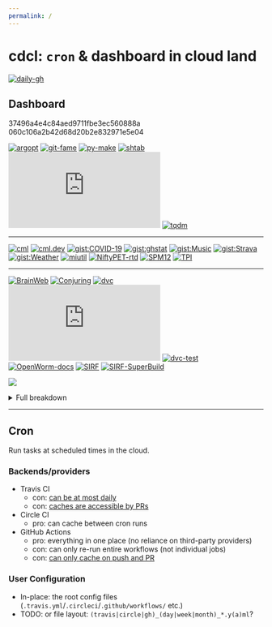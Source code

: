 ```yaml
---
permalink: /
---
```

# cdcl: `cron` & dashboard in cloud land

<!-- cron status -->
[![daily-gh](https://img.shields.io/github/actions/workflow/status/casperdcl/cdcl/daily.yml?branch=master&label=daily&logo=GitHub)](https://github.com/casperdcl/cdcl/actions)

## Dashboard

<!-- pinned-gists -->
<div class="gist">37496a4e4c84aed9711fbe3ec560888a</div>
<div class="gist">060c106a2b42d68d20b2e832971e5e04</div>

<!-- Priority
1. any issues may affect lots of people
2. nobody else is likely to fix issues in a timely manner
-->
[![argopt](https://img.shields.io/github/actions/workflow/status/casperdcl/argopt/test.yml?branch=master&label=argopt)](https://github.com/casperdcl/argopt/actions/workflows/test.yml)
[![git-fame](https://img.shields.io/github/actions/workflow/status/casperdcl/git-fame/test.yml?branch=master&label=git-fame)](https://github.com/casperdcl/git-fame/actions/workflows/test.yml)
[![py-make](https://img.shields.io/travis/tqdm/py-make?label=py-make)](https://travis-ci.org/tqdm/py-make)
[![shtab](https://img.shields.io/github/actions/workflow/status/iterative/shtab/test.yml?branch=main&label=shtab)](https://github.com/iterative/shtab/actions/workflows/test.yml)
[![tqdm.cpp](https://img.shields.io/travis/tqdm/tqdm.cpp?label=tqdm.cpp)](https://travis-ci.org/tqdm/tqdm.cpp)
[![tqdm](https://img.shields.io/github/actions/workflow/status/tqdm/tqdm/test.yml?branch=master&label=tqdm)](https://github.com/tqdm/tqdm/actions/workflows/test.yml)

----

[![cml](https://img.shields.io/github/actions/workflow/status/iterative/cml/test-deploy.yml?branch=master&label=cml)](https://github.com/iterative/cml/actions/workflows/test-deploy.yml)
[![cml.dev](https://img.shields.io/circleci/build/gh/iterative/cml.dev?label=cml.dev)](https://circleci.com/gh/iterative/cml.dev)
[![gist:COVID-19](https://img.shields.io/github/actions/workflow/status/casperdcl/covid-19-box/covid-19.yml?branch=master&label=gist:COVID-19)](https://github.com/casperdcl/covid-19-box/actions/workflows/covid-19.yml)
[![gist:ghstat](https://img.shields.io/github/actions/workflow/status/casperdcl/ghstat/daily.yml?branch=master&label=gist:ghstat)](https://github.com/casperdcl/ghstat/actions/workflows/daily.yml)
[![gist:Music](https://img.shields.io/github/actions/workflow/status/casperdcl/music-box/music-box.yml?branch=master&label=gist:Music)](https://github.com/casperdcl/music-box/actions/workflows/music-box.yml)
[![gist:Strava](https://img.shields.io/circleci/build/gh/casperdcl/strava-box?label=gist:Strava)](https://circleci.com/gh/casperdcl/strava-box)
[![gist:Weather](https://img.shields.io/github/actions/workflow/status/casperdcl/hl-weather-box/hl-weather.yml?branch=master&label=gist:Weather)](https://github.com/casperdcl/hl-weather-box/actions/workflows/hl-weather.yml)
[![miutil](https://img.shields.io/github/actions/workflow/status/AMYPAD/miutil/test.yml?branch=master&label=miutil)](https://github.com/AMYPAD/miutil/actions/workflows/test.yml)
[![NiftyPET-rtd](https://img.shields.io/readthedocs/niftypet?label=NiftyPET-rtd)](https://readthedocs.org/projects/niftypet/builds)
[![SPM12](https://img.shields.io/github/actions/workflow/status/AMYPAD/SPM12/test.yml?branch=master&label=SPM12)](https://github.com/AMYPAD/SPM12/actions/workflows/test.yml)
[![TPI](https://img.shields.io/github/actions/workflow/status/iterative/terraform-provider-iterative/test.yml?branch=master&label=TPI)](https://github.com/iterative/terraform-provider-iterative/actions/workflows/test.yml)

----

[![BrainWeb](https://img.shields.io/travis/casperdcl/brainweb?label=BrainWeb)](https://travis-ci.org/casperdcl/brainweb)
[![Conjuring](https://img.shields.io/github/actions/workflow/status/conjuring/conjuring/test.yml?branch=master&label=Conjuring)](https://github.com/conjuring/conjuring/actions/workflows/test.yml)
[![dvc](https://img.shields.io/github/actions/workflow/status/iterative/dvc/tests.yaml?branch=master&label=dvc)](https://github.com/iterative/dvc/actions/workflows/tests.yaml)
[![dvc.org](https://img.shields.io/circleci/build/gh/iterative/dvc.org?label=dvc.org)](https://circleci.com/gh/iterative/dvc.org)
[![dvc-test](https://img.shields.io/travis/com/iterative/dvc-test?label=dvc-test)](https://travis-ci.com/iterative/dvc-test)
[![OpenWorm-docs](https://img.shields.io/circleci/build/gh/openworm/openworm_docs?label=OpenWorm-docs)](https://circleci.com/gh/openworm/openworm_docs)
[![SIRF](https://img.shields.io/github/actions/workflow/status/SyneRBI/SIRF/build-test.yml?branch=master&label=SIRF)](https://github.com/SyneRBI/SIRF/actions/workflows/build-test.yml)
[![SIRF-SuperBuild](https://img.shields.io/github/actions/workflow/status/SyneRBI/SIRF-SuperBuild/c-cpp.yml?branch=master&label=SIRF-SuperBuild)](https://github.com/SyneRBI/SIRF-SuperBuild/actions/workflows/c-cpp.yml)

![](https://gist.githubusercontent.com/casperdcl/7f351ce61f01cfcfb5cfa53097954435/raw/ghstats-5.svg)

<details><summary>Full breakdown</summary><img src="https://gist.githubusercontent.com/casperdcl/7f351ce61f01cfcfb5cfa53097954435/raw/ghstats-a.png"/><br/><img src="https://gist.githubusercontent.com/casperdcl/7f351ce61f01cfcfb5cfa53097954435/raw/ghstats-b-full.png"/></details>

----

## Cron

Run tasks at scheduled times in the cloud.

### Backends/providers

- Travis CI
  - con: [can be at most daily](https://docs.travis-ci.com/user/cron-jobs)
  - con: [caches are accessible by PRs](https://docs.travis-ci.com/user/caching/)
- Circle CI
  + pro: can cache between cron runs
- GitHub Actions
  + pro: everything in one place (no reliance on third-party providers)
  + con: can only re-run entire workflows (not individual jobs)
  + con: [can only cache on push and PR](https://help.github.com/en/actions/configuring-and-managing-workflows/caching-dependencies-to-speed-up-workflows#restrictions-for-accessing-a-cache)

### User Configuration

- In-place: the root config files (`.travis.yml`/`.circleci`/`.github/workflows/` etc.)
- TODO: or file layout: `(travis|circle|gh)_(day|week|month)_*.y(a)ml`?
